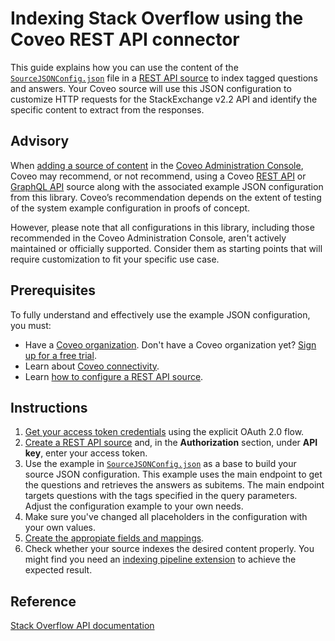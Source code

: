 # Indexing Stack Overflow using the Coveo REST API connector

This guide explains how you can use the content of the [`SourceJSONConfig.json`](SourceJSONConfig.json) file in a [REST API source](https://docs.coveo.com/en/1896/) to index tagged questions and answers. Your Coveo source will use this JSON configuration to customize HTTP requests for the StackExchange v2.2 API and identify the specific content to extract from the responses.

## Advisory

When [adding a source of content](https://docs.coveo.com/en/3390/index-content/add-or-edit-a-source#add-a-source) in the [Coveo Administration Console](https://docs.coveo.com/en/1841/), Coveo may recommend, or not recommend, using a Coveo [REST API](https://docs.coveo.com/en/1896/) or [GraphQL API](https://docs.coveo.com/en/n6gh2329/) source along with the associated example JSON configuration from this library. Coveo’s recommendation depends on the extent of testing of the system example configuration in proofs of concept.

However, please note that all configurations in this library, including those recommended in the Coveo Administration Console, aren't actively maintained or officially supported. Consider them as starting points that will require customization to fit your specific use case.

## Prerequisites

To fully understand and effectively use the example JSON configuration, you must:
- Have a [Coveo organization](https://docs.coveo.com/en/185). Don't have a Coveo organization yet? [Sign up for a free trial](https://www.coveo.com/en/free-trial?utm_marketing_tactic=connectivity_library).
- Learn about [Coveo connectivity](https://docs.coveo.com/en/1702).
- Learn [how to configure a REST API source](https://docs.coveo.com/en/1896/).

## Instructions

1. [Get your access token credentials](https://api.stackexchange.com/docs/authentication) using the explicit OAuth 2.0 flow.
2. [Create a REST API source](https://docs.coveo.com/en/1896/) and, in the **Authorization** section, under **API key**, enter your access token.
3. Use the example in [`SourceJSONConfig.json`](https://github.com/coveooss/connectivity-library/blob/master/Stackoverflow/SourceJSONConfig.json) as a base to build your source JSON configuration. This example uses the main endpoint to get the questions and retrieves the answers as subitems. The main endpoint targets questions with the tags specified in the query parameters. Adjust the configuration example to your own needs.
4. Make sure you've changed all placeholders in the configuration with your own values.
5. [Create the appropiate fields and mappings](https://docs.coveo.com/en/1896/#completion).
6. Check whether your source indexes the desired content properly. You might find you need an [indexing pipeline extension](https://docs.coveo.com/en/1645/) to achieve the expected result.

## Reference

[Stack Overflow API documentation](https://api.stackexchange.com/docs)
